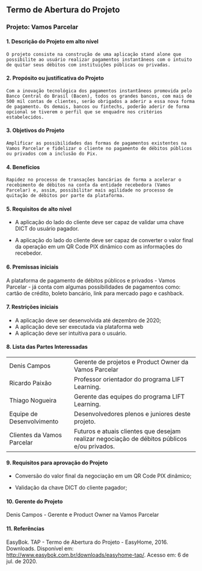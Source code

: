 ## Termo de Abertura do Projeto

### Projeto: Vamos Parcelar

#### 1. Descrição do Projeto em alto nível
	O projeto consiste na construção de uma aplicação stand alone que possibilite ao usuário realizar pagamentos instantâneos com o intuito de quitar seus débitos com instituições públicas ou privadas.

#### 2. Propósito ou justificativa do Projeto
	Com a inovação tecnológica dos pagamentos instantâneos promovida pelo Banco Central do Brasil (Bacen), todos os grandes bancos, com mais de 500 mil contas de clientes, serão obrigados a aderir a essa nova forma de pagamento. Os demais, bancos ou fintechs, poderão aderir de forma opcional se tiverem o perfil que se enquadre nos critérios estabelecidos.

#### 3. Objetivos do Projeto
	Amplificar as possibilidades das formas de pagamentos existentes na Vamos Parcelar e fidelizar o cliente no pagamento de débitos públicos ou privados com a inclusão do Pix.


#### 4. Benefícios
	Rapidez no processo de transações bancárias de forma a acelerar o recebimento de débitos na conta da entidade recebedora (Vamos Parcelar) e, assim, possibilitar mais agilidade no processo de quitação de débitos por parte da plataforma.

#### 5. Requisitos de alto nível

- A aplicação do lado do cliente deve ser capaz de validar uma chave DICT do usuário pagador.

- A aplicação do lado do cliente deve ser capaz de converter o valor final da operação em um QR Code PIX dinâmico com as informações do recebedor.


#### 6. Premissas iniciais
  A plataforma de pagamento de débitos públicos e privados - Vamos Parcelar - já conta com algumas possibilidades de pagamentos como: cartão de crédito, boleto bancário, link para mercado pago e cashback.


#### 7. Restrições iniciais
- A aplicação deve ser desenvolvida até dezembro de 2020;
- A aplicação deve ser executada via plataforma web
- A aplicação deve ser intuitiva para o usuário.

#### 8. Lista das Partes Interessadas

|          |               |
|----------|---------------|
|Denis Campos|Gerente de projetos e Product Owner da Vamos Parcelar|
|Ricardo Paixão|Professor orientador do programa LIFT Learning.|
|Thiago Nogueira|Gerente das equipes do programa LIFT Learning.|
|Equipe de Desenvolvimento|Desenvolvedores plenos e juniores deste projeto.|
|Clientes da Vamos Parcelar|Futuros e atuais clientes que desejam realizar negociação de débitos públicos e/ou privados.

#### 9. Requisitos para aprovação do Projeto

- Conversão do valor final da negociação em um QR Code PIX dinâmico;

- Validação da chave DICT do cliente pagador;

#### 10. Gerente do Projeto

Denis Campos - Gerente e Product Owner na Vamos Parcelar


#### 11. Referências

EasyBok. TAP - Termo de Abertura do Projeto - EasyHome, 2016. Downloads. Disponível em: <http://www.easybok.com.br/downloads/easyhome-tap/>. Acesso em: 6 de jul. de 2020.
